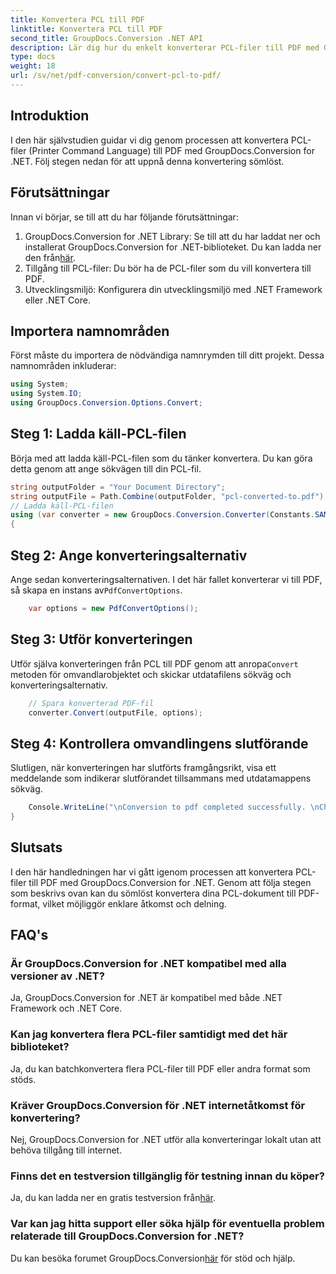 ```yaml
---
title: Konvertera PCL till PDF
linktitle: Konvertera PCL till PDF
second_title: GroupDocs.Conversion .NET API
description: Lär dig hur du enkelt konverterar PCL-filer till PDF med GroupDocs.Conversion for .NET. Följ vår steg-för-steg-guide.
type: docs
weight: 18
url: /sv/net/pdf-conversion/convert-pcl-to-pdf/
---
```

## Introduktion
I den här självstudien guidar vi dig genom processen att konvertera PCL-filer (Printer Command Language) till PDF med GroupDocs.Conversion for .NET. Följ stegen nedan för att uppnå denna konvertering sömlöst.
## Förutsättningar
Innan vi börjar, se till att du har följande förutsättningar:
1. GroupDocs.Conversion for .NET Library: Se till att du har laddat ner och installerat GroupDocs.Conversion for .NET-biblioteket. Du kan ladda ner den från[här](https://releases.groupdocs.com/conversion/net/).
2. Tillgång till PCL-filer: Du bör ha de PCL-filer som du vill konvertera till PDF.
3. Utvecklingsmiljö: Konfigurera din utvecklingsmiljö med .NET Framework eller .NET Core.

## Importera namnområden
Först måste du importera de nödvändiga namnrymden till ditt projekt. Dessa namnområden inkluderar:
```csharp
using System;
using System.IO;
using GroupDocs.Conversion.Options.Convert;
```
## Steg 1: Ladda käll-PCL-filen
Börja med att ladda käll-PCL-filen som du tänker konvertera. Du kan göra detta genom att ange sökvägen till din PCL-fil.
```csharp
string outputFolder = "Your Document Directory";
string outputFile = Path.Combine(outputFolder, "pcl-converted-to.pdf");
// Ladda käll-PCL-filen
using (var converter = new GroupDocs.Conversion.Converter(Constants.SAMPLE_PCL))
{
```
## Steg 2: Ange konverteringsalternativ
 Ange sedan konverteringsalternativen. I det här fallet konverterar vi till PDF, så skapa en instans av`PdfConvertOptions`.
```csharp
	var options = new PdfConvertOptions();
```
## Steg 3: Utför konverteringen
 Utför själva konverteringen från PCL till PDF genom att anropa`Convert` metoden för omvandlarobjektet och skickar utdatafilens sökväg och konverteringsalternativ.
```csharp
	// Spara konverterad PDF-fil
	converter.Convert(outputFile, options);
```
## Steg 4: Kontrollera omvandlingens slutförande
Slutligen, när konverteringen har slutförts framgångsrikt, visa ett meddelande som indikerar slutförandet tillsammans med utdatamappens sökväg.
```csharp
	Console.WriteLine("\nConversion to pdf completed successfully. \nCheck output in {0}", outputFolder);
}
```

## Slutsats
I den här handledningen har vi gått igenom processen att konvertera PCL-filer till PDF med GroupDocs.Conversion for .NET. Genom att följa stegen som beskrivs ovan kan du sömlöst konvertera dina PCL-dokument till PDF-format, vilket möjliggör enklare åtkomst och delning.
## FAQ's
### Är GroupDocs.Conversion for .NET kompatibel med alla versioner av .NET?
Ja, GroupDocs.Conversion for .NET är kompatibel med både .NET Framework och .NET Core.
### Kan jag konvertera flera PCL-filer samtidigt med det här biblioteket?
Ja, du kan batchkonvertera flera PCL-filer till PDF eller andra format som stöds.
### Kräver GroupDocs.Conversion för .NET internetåtkomst för konvertering?
Nej, GroupDocs.Conversion for .NET utför alla konverteringar lokalt utan att behöva tillgång till internet.
### Finns det en testversion tillgänglig för testning innan du köper?
 Ja, du kan ladda ner en gratis testversion från[här](https://releases.groupdocs.com/).
### Var kan jag hitta support eller söka hjälp för eventuella problem relaterade till GroupDocs.Conversion for .NET?
 Du kan besöka forumet GroupDocs.Conversion[här](https://forum.groupdocs.com/c/conversion/11) för stöd och hjälp.